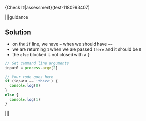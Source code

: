 {Check It!|assessment}(test-1180993407)

|||guidance
## Solution

- on the `if` line, we have `=` when we should have `==`
- we are returning `1` when we are passed `there` and it should be `0`
- the `else` blocked is not closed with a `}`

```javascript
// Get command line arguments
input0 = process.argv[2]

// Your code goes here
if (input0 == 'there') {
  console.log(0)
}
else {
  console.log(1)
}
```
|||
